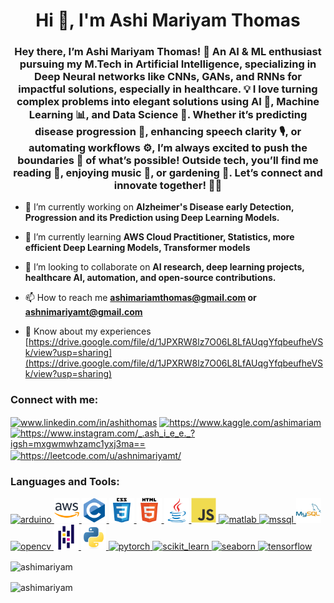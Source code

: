 <h1 align="center">Hi 👋, I'm Ashi Mariyam Thomas</h1>
<h3 align="center">Hey there, I’m Ashi Mariyam Thomas! 🚀 An AI & ML enthusiast pursuing my M.Tech in Artificial Intelligence, specializing in Deep Neural networks like CNNs, GANs, and RNNs for impactful solutions, especially in healthcare. 💡 I love turning complex problems into elegant solutions using AI 🤖, Machine Learning 📊, and Data Science 📡. Whether it’s predicting disease progression 🏥, enhancing speech clarity 🎙️, or automating workflows ⚙️, I’m always excited to push the boundaries 🚀 of what’s possible! Outside tech, you’ll find me reading 📖, enjoying music 🎵, or gardening 🌱. Let’s connect and innovate together! 🤝✨</h3>

- 🔭 I’m currently working on **Alzheimer's Disease early Detection, Progression and its Prediction using Deep Learning Models.**

- 🌱 I’m currently learning **AWS Cloud Practitioner, Statistics, more efficient Deep Learning Models, Transformer models**

- 👯 I’m looking to collaborate on **AI research, deep learning projects, healthcare AI, automation, and open-source contributions.**

- 📫 How to reach me **ashimariamthomas@gmail.com or ashnimariyamt@gmail.com**

- 📄 Know about my experiences [https://drive.google.com/file/d/1JPXRW8lz7O06L8LfAUqgYfqbeufheVSk/view?usp=sharing](https://drive.google.com/file/d/1JPXRW8lz7O06L8LfAUqgYfqbeufheVSk/view?usp=sharing)

<h3 align="left">Connect with me:</h3>
<p align="left">
<a href="https://linkedin.com/in/www.linkedin.com/in/ashithomas" target="blank"><img align="center" src="https://raw.githubusercontent.com/rahuldkjain/github-profile-readme-generator/master/src/images/icons/Social/linked-in-alt.svg" alt="www.linkedin.com/in/ashithomas" height="30" width="40" /></a>
<a href="https://kaggle.com/https://www.kaggle.com/ashimariam" target="blank"><img align="center" src="https://raw.githubusercontent.com/rahuldkjain/github-profile-readme-generator/master/src/images/icons/Social/kaggle.svg" alt="https://www.kaggle.com/ashimariam" height="30" width="40" /></a>
<a href="https://instagram.com/https://www.instagram.com/_.ash_i_e_e._?igsh=mxgwmwhzamc1yxj3ma==" target="blank"><img align="center" src="https://raw.githubusercontent.com/rahuldkjain/github-profile-readme-generator/master/src/images/icons/Social/instagram.svg" alt="https://www.instagram.com/_.ash_i_e_e._?igsh=mxgwmwhzamc1yxj3ma==" height="30" width="40" /></a>
<a href="https://www.leetcode.com/https://leetcode.com/u/ashnimariyamt/" target="blank"><img align="center" src="https://raw.githubusercontent.com/rahuldkjain/github-profile-readme-generator/master/src/images/icons/Social/leet-code.svg" alt="https://leetcode.com/u/ashnimariyamt/" height="30" width="40" /></a>
</p>

<h3 align="left">Languages and Tools:</h3>
<p align="left"> <a href="https://www.arduino.cc/" target="_blank" rel="noreferrer"> <img src="https://cdn.worldvectorlogo.com/logos/arduino-1.svg" alt="arduino" width="40" height="40"/> </a> <a href="https://aws.amazon.com" target="_blank" rel="noreferrer"> <img src="https://raw.githubusercontent.com/devicons/devicon/master/icons/amazonwebservices/amazonwebservices-original-wordmark.svg" alt="aws" width="40" height="40"/> </a> <a href="https://www.cprogramming.com/" target="_blank" rel="noreferrer"> <img src="https://raw.githubusercontent.com/devicons/devicon/master/icons/c/c-original.svg" alt="c" width="40" height="40"/> </a> <a href="https://www.w3schools.com/css/" target="_blank" rel="noreferrer"> <img src="https://raw.githubusercontent.com/devicons/devicon/master/icons/css3/css3-original-wordmark.svg" alt="css3" width="40" height="40"/> </a> <a href="https://www.w3.org/html/" target="_blank" rel="noreferrer"> <img src="https://raw.githubusercontent.com/devicons/devicon/master/icons/html5/html5-original-wordmark.svg" alt="html5" width="40" height="40"/> </a> <a href="https://www.java.com" target="_blank" rel="noreferrer"> <img src="https://raw.githubusercontent.com/devicons/devicon/master/icons/java/java-original.svg" alt="java" width="40" height="40"/> </a> <a href="https://developer.mozilla.org/en-US/docs/Web/JavaScript" target="_blank" rel="noreferrer"> <img src="https://raw.githubusercontent.com/devicons/devicon/master/icons/javascript/javascript-original.svg" alt="javascript" width="40" height="40"/> </a> <a href="https://www.mathworks.com/" target="_blank" rel="noreferrer"> <img src="https://upload.wikimedia.org/wikipedia/commons/2/21/Matlab_Logo.png" alt="matlab" width="40" height="40"/> </a> <a href="https://www.microsoft.com/en-us/sql-server" target="_blank" rel="noreferrer"> <img src="https://www.svgrepo.com/show/303229/microsoft-sql-server-logo.svg" alt="mssql" width="40" height="40"/> </a> <a href="https://www.mysql.com/" target="_blank" rel="noreferrer"> <img src="https://raw.githubusercontent.com/devicons/devicon/master/icons/mysql/mysql-original-wordmark.svg" alt="mysql" width="40" height="40"/> </a> <a href="https://opencv.org/" target="_blank" rel="noreferrer"> <img src="https://www.vectorlogo.zone/logos/opencv/opencv-icon.svg" alt="opencv" width="40" height="40"/> </a> <a href="https://pandas.pydata.org/" target="_blank" rel="noreferrer"> <img src="https://raw.githubusercontent.com/devicons/devicon/2ae2a900d2f041da66e950e4d48052658d850630/icons/pandas/pandas-original.svg" alt="pandas" width="40" height="40"/> </a> <a href="https://www.python.org" target="_blank" rel="noreferrer"> <img src="https://raw.githubusercontent.com/devicons/devicon/master/icons/python/python-original.svg" alt="python" width="40" height="40"/> </a> <a href="https://pytorch.org/" target="_blank" rel="noreferrer"> <img src="https://www.vectorlogo.zone/logos/pytorch/pytorch-icon.svg" alt="pytorch" width="40" height="40"/> </a> <a href="https://scikit-learn.org/" target="_blank" rel="noreferrer"> <img src="https://upload.wikimedia.org/wikipedia/commons/0/05/Scikit_learn_logo_small.svg" alt="scikit_learn" width="40" height="40"/> </a> <a href="https://seaborn.pydata.org/" target="_blank" rel="noreferrer"> <img src="https://seaborn.pydata.org/_images/logo-mark-lightbg.svg" alt="seaborn" width="40" height="40"/> </a> <a href="https://www.tensorflow.org" target="_blank" rel="noreferrer"> <img src="https://www.vectorlogo.zone/logos/tensorflow/tensorflow-icon.svg" alt="tensorflow" width="40" height="40"/> </a> </p>

<p><img align="center" src="https://github-readme-stats.vercel.app/api/top-langs?username=ashimariyam&show_icons=true&locale=en&layout=compact" alt="ashimariyam" /></p>

<p><img align="center" src="https://github-readme-streak-stats.herokuapp.com/?user=ashimariyam&" alt="ashimariyam" /></p>
